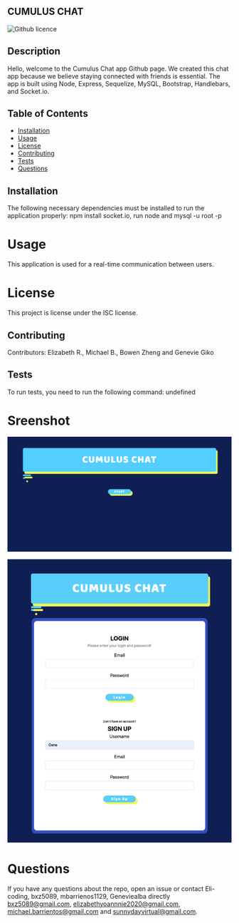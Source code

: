 
## CUMULUS CHAT
 
 ![Github licence](http://img.shields.io/badge/license-undefined-blue.svg)

## Description
Hello, welcome to the Cumulus Chat app Github page. We created this chat app because we believe staying connected with friends is essential. The app is built using Node, Express, Sequelize, MySQL, Bootstrap, Handlebars, and Socket.io.
## Table of Contents 
* [Installation](#installation)
* [Usage](#usage)
* [License](#license)
* [Contributing](#contributing)
* [Tests](#tests)
* [Questions](#questions)
## Installation
The following necessary dependencies must be installed to run the application properly: npm install socket.io, run node and mysql -u root -p
# Usage
​This application is used for a real-time communication between users. 
# License
This project is license under the ISC license.
## Contributing
​Contributors: Elizabeth R., Michael B., Bowen Zheng and Genevie Giko 
## Tests
To run tests, you need to run the following command: undefined

# Sreenshot 
![Cumulus](/utils/Cumulus1.png)


![Login](/utils/login_signup.png)
# Questions
If you have any questions about the repo, open an issue or contact Eli-coding, bxz5089, mbarrienos1129, Geneviealba directly bxz5089@gmail.com, elizabethyoannnie2020@gmail.com, michael.barrientos@gmail.com and sunnydayvirtual@gmail.com.
